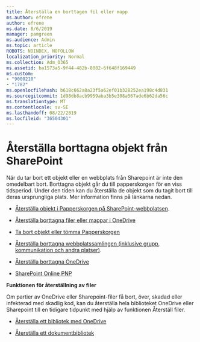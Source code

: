 ```yaml
---
title: Återställa en borttagen fil eller mapp
ms.author: efrene
author: efrene
ms.date: 8/6/2019
manager: pamgreen
ms.audience: Admin
ms.topic: article
ROBOTS: NOINDEX, NOFOLLOW
localization_priority: Normal
ms.collection: Adm_O365
ms.assetid: ba1573a5-9f44-482b-8082-6f648f169449
ms.custom:
- "9000210"
- "1782"
ms.openlocfilehash: b618c662a8a23f5a62ef01b328252ea198c4d831
ms.sourcegitcommit: 1d98db8acb9959aba3b5e308a567ade6b62da56c
ms.translationtype: MT
ms.contentlocale: sv-SE
ms.lasthandoff: 08/22/2019
ms.locfileid: "36504301"
---
```

# <a name="restore-deleted-items-from-sharepoint"></a>Återställa borttagna objekt från SharePoint

När du tar bort ett objekt eller en webbplats från Sharepoint är inte den omedelbart bort. Borttagna objekt går du till papperskorgen för en viss tidsperiod. Under den tiden kan du återställa de objekt som du tagit bort till deras ursprungliga plats. Mer information finns på länkarna nedan.

- [Återställa objekt i Papperskorgen på SharePoint-webbplatsen](https://support.office.com/article/restore-deleted-items-from-the-site-collection-recycle-bin-5fa924ee-16d7-487b-9a0a-021b9062d14b?ui=en-US&amp;rs=en-US&amp;ad=US).

- [Återställa borttagna filer eller mappar i OneDrive](https://support.office.com/article/Restore-deleted-files-or-folders-in-OneDrive-949ada80-0026-4db3-a953-c99083e6a84f)

- [Ta bort objekt eller tömma Papperskorgen](https://support.office.com/article/delete-items-or-empty-the-recycle-bin-of-a-sharepoint-site-2e713599-d13e-40d6-96dc-66f0a366f74e#ID0EAADAAA=Online)

- [Återställa borttagna webbplatssamlingen (inklusive grupp, kommunikation och andra platser)](https://docs.microsoft.com/sharepoint/restore-deleted-site-collection ).

- [Återställa borttagna OneDrive](https://docs.microsoft.com/onedrive/restore-deleted-onedrive)

- [SharePoint Online PNP](https://docs.microsoft.com/powershell/sharepoint/sharepoint-pnp/sharepoint-pnp-cmdlets?view=sharepoint-ps)

**Funktionen för återställning av filer**

Om partier av OneDrive eller Sharepoint-filer få bort, över, skadad eller infekterad med skadlig kod, kan du återställa hela biblioteket OneDrive eller Sharepoint till en tidigare tidpunkt med hjälp av funktionen Återställ filer.

- [Återställa ett bibliotek med OneDrive](https://support.office.com/article/restore-your-onedrive-fa231298-759d-41cf-bcd0-25ac53eb8a150)

- [Återställa ett dokumentbibliotek](https://support.office.com/article/restore-a-document-library-317791c3-8bd0-4dfd-8254-3ca90883d39a?ui=en-US&amp;rs=en-US&amp;ad=US)
